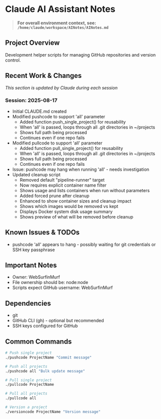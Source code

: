 # Claude AI Assistant Notes

> **For overall environment context, see: `/home/claude/workspace/AINotes/AINotes.md`**

## Project Overview
Development helper scripts for managing GitHub repositories and version control.

## Recent Work & Changes
_This section is updated by Claude during each session_

### Session: 2025-08-17
- Initial CLAUDE.md created
- Modified pushcode to support 'all' parameter
  - Added function push_single_project() for reusability
  - When 'all' is passed, loops through all .git directories in ~/projects
  - Shows full path being processed
  - Continues even if one repo fails
- Modified pullcode to support 'all' parameter  
  - Added function pull_single_project() for reusability
  - When 'all' is passed, loops through all .git directories in ~/projects
  - Shows full path being processed
  - Continues even if one repo fails
- Issue: pushcode may hang when running 'all' - needs investigation
- Updated cleanup script
  - Removed default "pipeline-runner" target
  - Now requires explicit container name filter
  - Shows usage and lists containers when run without parameters
  - Added forced prune after cleanup
  - Enhanced to show container sizes and cleanup impact
  - Shows which images would be removed vs kept
  - Displays Docker system disk usage summary
  - Shows preview of what will be removed before cleanup

## Known Issues & TODOs
- pushcode 'all' appears to hang - possibly waiting for git credentials or SSH key passphrase

## Important Notes
- Owner: WebSurfinMurf
- File ownership should be: node:node
- Scripts expect GitHub username: WebSurfinMurf

## Dependencies
- git
- GitHub CLI (gh) - optional but recommended
- SSH keys configured for GitHub

## Common Commands
```bash
# Push single project
./pushcode ProjectName "Commit message"

# Push all projects
./pushcode all "Bulk update message"

# Pull single project  
./pullcode ProjectName

# Pull all projects
./pullcode all

# Version a project
./versioncode ProjectName "Version message"
```
